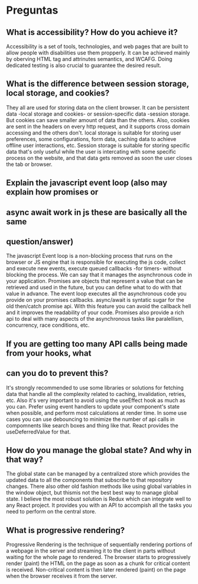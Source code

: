 # Preguntas

## What is accessibility? How do you achieve it?

Accessibility is a set of tools, technologies, and web pages that are built to allow people 
with disabilities use them propperly.
It can be achieved mainly by oberving HTML tag and attrinutes semantics, and  WCAFG. Doing dedicated 
testing is also crucial to guarantee the desired result.

## What is the difference between session storage, local storage, and cookies?

They all are used for storing data on the client browser. It can be persistent data -local storage and cookies-  or session-specific data -session storage. But cookies can save smaller amount of data than the others.
Also, cookies are sent in the headers on every http request, and it supports cross domain accessing and the others don't. local storage is suitable for storing user preferences, some configurations, form data, caching data to achieve offline user interactions, etc. Session storage is suitable for storing specific data that's only
useful while the user is intercating with some specific process on the website, and that data gets removed as soon the user closes the tab or browser.

## Explain the javascript event loop (also may explain how promises or
## async await work in js these are basically all the same
## question/answer)

The javascript Event loop is a non-blocking process that runs on the browser or JS engine that is responsible for
executing the js code, collect and execute new events, execute queued callbacks -for timers- without blocking the process. We can say that it manages the asynchronous code in your application.
Promises are objects that represent a value that can be retrieved and used in the future, but you can define what to do with that value in advance. The event loop executes all the asynchronous code you provide on your promises callbacks.
async/await is syntatic sugar for the old then/catch promise api. With this feature you can avoid the callback hell and it improves the readability of your code. Promises also provide a rich api to deal with many aspects of the asynchronous tasks like paralellism, concurrency, race conditions, etc.

## If you are getting too many API calls being made from your hooks, what
## can you do to prevent this?

It's strongly recommended to use some libraries or solutions for fetching data that handle all the complexity related to caching, invalidation, retries, etc.
Also it's very important to avoid using the useEffect hook as much as you can. Prefer using event handlers to update your component's state when possible, and perform most calculations at render time. 
In some use cases you can use debouncing to minimize the number of api calls in compomnents like search boxes and thing like that. React provides the useDeferredValue for that.

## How do you manage the global state? And why in that way?

The global state can be managed by a centralized store which provides the updated data to all the components that subscribe to that repository changes. There also other old fashion methods like using global variables in the window object, but thismis not the best best way to manage global state. I believe the most robust solution is Redux which can integrate well to any React project. It provides you with an API to accompish all the tasks you need to perform on the central store.

## What is progressive rendering?
 
 Progressive Rendering is the technique of sequentially rendering portions of a webpage in the server and streaming it to the client in parts without waiting for the whole page to rendered.
 The browser starts to progressively render (paint) the HTML on the page as soon as a chunk for critical content is received. Non-critical content is then later rendered (paint) on the page when the browser receives it from the server.
